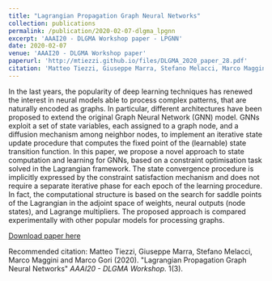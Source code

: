 ```yaml
---
title: "Lagrangian Propagation Graph Neural Networks"
collection: publications
permalink: /publication/2020-02-07-dlgma_lpgnn
excerpt: 'AAAI20 - DLGMA Workshop paper - LPGNN'
date: 2020-02-07
venue: 'AAAI20 - DLGMA Workshop paper'
paperurl: 'http://mtiezzi.github.io/files/DLGMA_2020_paper_28.pdf'
citation: 'Matteo Tiezzi, Giuseppe Marra, Stefano Melacci, Marco Maggini and Marco Gori (2020). &quot;Lagrangian Propagation Graph Neural Networks &quot; <i>AAAI20 - DLGMA Workshop</i>. 1(3).'
---
```

In the last years, the popularity of deep learning techniques has
renewed the interest in neural models able to process complex
patterns, that are naturally encoded as graphs. In particular,
different architectures have been proposed to extend the original Graph Neural Network (GNN) model. GNNs exploit a
set of state variables, each assigned to a graph node, and a
diffusion mechanism among neighbor nodes, to implement an
iterative state update procedure that computes the fixed point
of the (learnable) state transition function. In this paper, we
propose a novel approach to state computation and learning for
GNNs, based on a constraint optimisation task solved in the
Lagrangian framework. The state convergence procedure is
implicitly expressed by the constraint satisfaction mechanism
and does not require a separate iterative phase for each epoch
of the learning procedure. In fact, the computational structure
is based on the search for saddle points of the Lagrangian in
the adjoint space of weights, neural outputs (node states), and
Lagrange multipliers. The proposed approach is compared experimentally with other popular models for processing graphs.

[Download paper here](http://mtiezzi.github.io/files/DLGMA_2020_paper_28.pdf)

Recommended citation: Matteo Tiezzi, Giuseppe Marra, Stefano Melacci, Marco Maggini and Marco Gori (2020). "Lagrangian Propagation Graph Neural Networks" <i>AAAI20 - DLGMA Workshop</i>. 1(3).